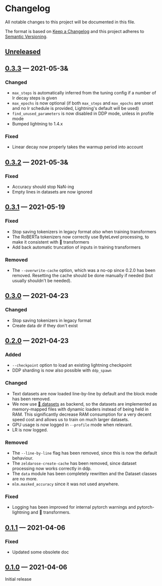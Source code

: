 Changelog
=========

All notable changes to this project will be documented in this file.

The format is based on [Keep a Changelog](http://keepachangelog.com/) and this project adheres to
[Semantic Versioning](http://semver.org/).

## [Unreleased]

[Unreleased]: https://github.com/LoicGrobol/zeldarose/compare/v0.3.3...HEAD

## [0.3.3] — 2021-05-3&

[0.3.3]: https://github.com/LoicGrobol/zeldarose/compare/v0.3.2...v0.3.3

### Changed

- `max_steps` is automatically inferred from the tuning config if a number of lr decay steps is
  given
- `max_epochs` is now optional (if both `max_steps` and `max_epochs` are unset and no lr schedule is
  provided, Lightning's default will be used)
- `find_unused_parameters` is now disabled in DDP mode, unless in profile mode
- Bumped lightning to 1.4.x

### Fixed

- Linear decay now properly takes the warmup period into account

## [0.3.2] — 2021-05-3&

[0.3.2]: https://github.com/LoicGrobol/zeldarose/compare/v0.3.1...v0.3.2

### Fixed

- Accuracy should stop NaN-ing
- Empty lines in datasets are now ignored

## [0.3.1] — 2021-05-19

[0.3.1]: https://github.com/LoicGrobol/zeldarose/compare/v0.3.0...v0.3.1

### Fixed

- Stop saving tokenizers in legacy format *also* when training transformers
- The RoBERTa tokenizers now correctly use ByteLevel processing, to make it consistent with 🤗
  transformers
- Add back automatic truncation of inputs in training transformers

### Removed

- The `--overwrite-cache` option, which was a no-op since 0.2.0 has been removed. Resetting the
  cache should be done manually if needed (but usually shouldn't be needed).

## [0.3.0] — 2021-04-23

[0.3.0]: https://github.com/LoicGrobol/zeldarose/compare/v0.3.0...v0.2.0

### Changed

- Stop saving tokenizers in legacy format
- Create data dir if they don't exist

## [0.2.0] — 2021-04-23

[0.2.0]: https://github.com/LoicGrobol/zeldarose/compare/v0.2.0...v0.1.1

### Added

- `--checkpoint` option to load an existing lightning checkpoint
- DDP sharding is now also possible with `ddp_spawn`

### Changed

- Text datasets are now loaded line-by-line by default and the block mode has been removed.
- We now use [🤗 datasets](https://github.com/huggingface/datasets) as backend, so the datasets are
  implemented as memory-mapped files with dynamic loaders instead of being held in RAM. This
  significantly decrease RAM consumption for a very decent speed cost and allows us to train on much
  larger datasets.
- GPU usage is now logged in `--profile` mode when relevant.
- LR is now logged.

### Removed

- The `--line-by-line` flag has been removed, since this is now the default behaviour.
- The `zeldarose-create-cache` has been removed, since dataset processing now works correctly in
  ddp.
- The `data` module has been completely rewritten and the Dataset classes are no more.
- `mlm.masked_accuracy` since it was not used anywhere.

### Fixed

- Logging has been improved for internal pytorch warnings and pytorch-lightning and 🤗 transformers.

## [0.1.1] — 2021-04-06

### Fixed

- Updated some obsolete doc

[0.1.1]: https://github.com/LoicGrobol/zeldarose/compare/v0.1.0...v0.1.1

## [0.1.0] — 2021-04-06

Initial release

[0.1.0]: https://github.com/LoicGrobol/zeldarose/tree/v0.1.0
